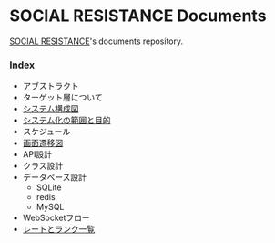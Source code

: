# SOCIAL RESISTANCE Documents

[SOCIAL RESISTANCE](https://github.com/uyupun/social-resistance)'s documents repository.

### Index

- アブストラクト
- ターゲット層について
- [システム構成図](system_architecture.md)
- [システム化の範囲と目的](project_scope.md)
- スケジュール
- [画面遷移図](screen_transition.md)
- API設計
- クラス設計
- データベース設計
  - SQLite
  - redis
  - MySQL
- WebSocketフロー
- [レートとランク一覧](rate_and_rank.md)
